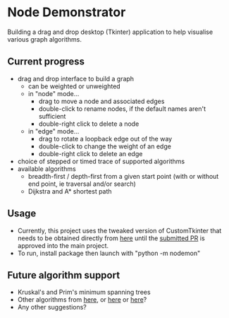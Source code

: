 # Node Demonstrator

Building a drag and drop desktop (Tkinter) application to help visualise various graph algorithms.

## Current progress

- drag and drop interface to build a graph 
  - can be weighted or unweighted
  - in "node" mode... 
    - drag to move a node and associated edges
    - double-click to rename nodes, if the default names aren't sufficient
    - double-right click to delete a node
  - in "edge" mode... 
    - drag to rotate a loopback edge out of the way
    - double-click to change the weight of an edge
    - double-right click to delete an edge
- choice of stepped or timed trace of supported algorithms
- available algorithms 
  - breadth-first / depth-first from a given start point (with or without end point, ie traversal and/or search)
  - Dijkstra and A* shortest path

## Usage

- Currently, this project uses the tweaked version of CustomTkinter that needs to be obtained directly from [here](https://github.com/DerSchinken/CustomTkinter/tree/fix-1419) until the [submitted PR](https://github.com/TomSchimansky/CustomTkinter/pull/2240) is approved into the main project.
- To run, install package then launch with "python -m nodemon"

## Future algorithm support

- Kruskal's and Prim's minimum spanning trees
- Other algorithms from [here](https://memgraph.com/blog/graph-algorithms-applications), or [here](https://memgraph.com/blog/graph-algorithms-list) or [here](https://towardsdatascience.com/10-graph-algorithms-visually-explained-e57faa1336f3)?
- Any other suggestions?